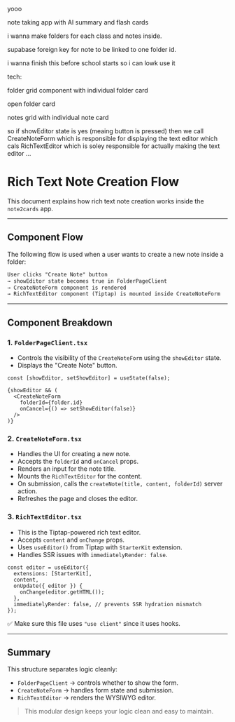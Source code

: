yooo

note taking app with AI summary and flash cards 

i wanna make folders for each class and notes inside. 

supabase foreign key for note to be linked to one folder id.

i wanna finish this before school starts so i can lowk use it 

tech:

folder grid component with individual folder card

open folder card

notes grid with individual note card


so if showEditor state is yes (meaing button is pressed) then we call CreateNoteForm which is responsible for displaying the text editor which cals RichTextEditor which is soley responsible for actually making the text editor  ...


# Rich Text Note Creation Flow

This document explains how rich text note creation works inside the `note2cards` app.

---

## Component Flow

The following flow is used when a user wants to create a new note inside a folder:

```txt
User clicks "Create Note" button
→ showEditor state becomes true in FolderPageClient
→ CreateNoteForm component is rendered
→ RichTextEditor component (Tiptap) is mounted inside CreateNoteForm
```

---

## Component Breakdown

### 1. `FolderPageClient.tsx`
- Controls the visibility of the `CreateNoteForm` using the `showEditor` state.
- Displays the "Create Note" button.

```tsx
const [showEditor, setShowEditor] = useState(false);

{showEditor && (
  <CreateNoteForm
    folderId={folder.id}
    onCancel={() => setShowEditor(false)}
  />
)}
```

### 2. `CreateNoteForm.tsx`
- Handles the UI for creating a new note.
- Accepts the `folderId` and `onCancel` props.
- Renders an input for the note title.
- Mounts the `RichTextEditor` for the content.
- On submission, calls the `createNote(title, content, folderId)` server action.
- Refreshes the page and closes the editor.

### 3. `RichTextEditor.tsx`
- This is the Tiptap-powered rich text editor.
- Accepts `content` and `onChange` props.
- Uses `useEditor()` from Tiptap with `StarterKit` extension.
- Handles SSR issues with `immediatelyRender: false`.

```tsx
const editor = useEditor({
  extensions: [StarterKit],
  content,
  onUpdate({ editor }) {
    onChange(editor.getHTML());
  },
  immediatelyRender: false, // prevents SSR hydration mismatch
});
```

✅ Make sure this file uses `"use client"` since it uses hooks.

---

## Summary

This structure separates logic cleanly:

- `FolderPageClient` → controls whether to show the form.
- `CreateNoteForm` → handles form state and submission.
- `RichTextEditor` → renders the WYSIWYG editor.

> This modular design keeps your logic clean and easy to maintain.
